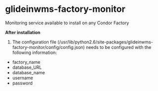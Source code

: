 # glideinwms-factory-monitor
Monitoring service available to install on any Condor Factory

**After installation**
1) The configuration file (/usr/lib/python2.6/site-packages/glideinwms-factory-monitor/config/config.json) needs to be configured with the following information:
 - factory_name
 - database_URL
 - database_name
 - username
 - password
